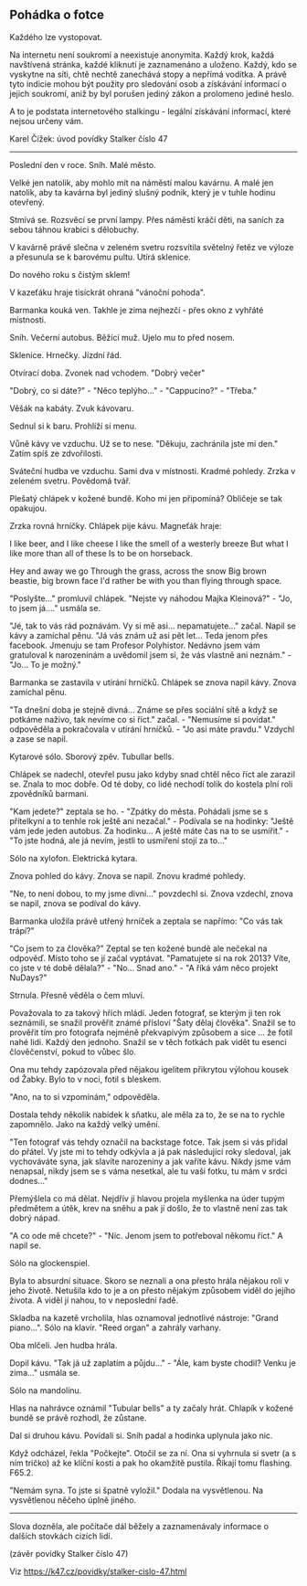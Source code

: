 ## Pohádka o fotce

Každého lze vystopovat.

Na internetu není soukromí a neexistuje anonymita. Každý krok, každá navštívená stránka, každé kliknutí je zaznamenáno a uloženo. Každý, kdo se vyskytne na síti, chtě nechtě zanechává stopy a nepřímá vodítka. A právě tyto indicie mohou být použity pro sledování osob a získávání informací o jejich soukromí, aniž by byl porušen jediný zákon a prolomeno jediné heslo.

A to je podstata internetového stalkingu - legální získávání informací, které nejsou určeny vám.

Karel Čížek: úvod povídky Stalker číslo 47

* * *

Poslední den v roce. Sníh. Malé město.

Velké jen natolik, aby mohlo mít na náměstí malou kavárnu. A malé jen natolik, aby ta kavárna byl jediný slušný podnik, který je v tuhle hodinu otevřený.

Stmívá se. Rozsvěcí se první lampy. Přes náměstí kráčí děti, na saních za sebou táhnou krabici s dělobuchy.

V kavárně právě slečna v zeleném svetru rozsvítila světelný řetěz ve výloze a přesunula se k barovému pultu. Utírá sklenice.

Do nového roku s čistým sklem!

V kazeťáku hraje tisíckrát ohraná "vánoční pohoda".

Barmanka kouká ven. Takhle je zima nejhezčí - přes okno z vyhřáté místnosti.

Sníh. Večerní autobus. Běžící muž. Ujelo mu to před nosem.

Sklenice. Hrnečky. Jízdní řád.

Otvírací doba. Zvonek nad vchodem. "Dobrý večer"

"Dobrý, co si dáte?" - "Něco teplýho..." - "Cappucino?" - "Třeba."

Věšák na kabáty. Zvuk kávovaru.

Sednul si k baru. Prohlíží si menu.

Vůně kávy ve vzduchu. Už se to nese. "Děkuju, zachránila jste mi den." Zatím spíš ze zdvořilosti.

Sváteční hudba ve vzduchu. Sami dva v místnosti. Kradmé pohledy. Zrzka v zeleném svetru. Povědomá tvář.

Plešatý chlápek v kožené bundě. Koho mi jen připomíná? Obličeje se tak opakujou.

Zrzka rovná hrníčky. Chlápek pije kávu. Magneťák hraje:

I like beer, and I like cheese
I like the smell of a westerly breeze
But what I like more than all of these
Is to be on horseback.

Hey and away we go
Through the grass, across the snow
Big brown beastie, big brown face
I'd rather be with you than flying through space.

"Poslyšte..." promluvil chlápek. "Nejste vy náhodou Majka Kleinová?" - "Jo, to jsem já...." usmála se.

"Jé, tak to vás rád poznávám. Vy si mě asi... nepamatujete..." začal. Napil se kávy a zamíchal pěnu. "Já vás znám už asi pět let... Teda jenom přes facebook. Jmenuju se tam Profesor Polyhistor. Nedávno jsem vám gratuloval k narozeninám a uvědomil jsem si, že vás vlastně ani neznám." - "Jo... To je možný."

Barmanka se zastavila v utírání hrníčků. Chlápek se znova napil kávy. Znova zamíchal pěnu.

"Ta dnešní doba je stejně divná... Známe se přes sociální sítě a když se potkáme naživo, tak nevíme co si říct." začal. - "Nemusíme si povídat." odpověděla a pokračovala v utírání hrníčků. - "Jo asi máte pravdu." Vzdychl a zase se napil.

Kytarové sólo. Sborový zpěv. Tubullar bells.

Chlápek se nadechl, otevřel pusu jako kdyby snad chtěl něco říct ale zarazil se. Znala to moc dobře. Od té doby, co lidé nechodí tolik do kostela plní roli zpovědníků barmani.

"Kam jedete?" zeptala se ho. - "Zpátky do města. Pohádali jsme se s přítelkyní a to tenhle rok ještě ani nezačal." - Podívala se na hodinky: "Ještě vám jede jeden autobus. Za hodinku... A ještě máte čas na to se usmířit." - "To jste hodná, ale já nevím, jestli to usmíření stojí za to..."

Sólo na xylofon. Elektrická kytara.

Znova pohled do kávy. Znova se napil. Znovu kradmé pohledy.

"Ne, to není dobou, to my jsme divní..." povzdechl si. Znova vzdechl, znova se napil, znova se podíval do kávy.

Barmanka uložila právě utřený hrníček a zeptala se napřímo: "Co vás tak trápí?"

"Co jsem to za člověka?" Zeptal se ten kožené bundě ale nečekal na odpověď. Místo toho se jí začal vyptávat. "Pamatujete si na rok 2013? Víte, co jste v té době dělala?" - "No... Snad ano." - "A říká vám něco projekt NuDays?"

Strnula. Přesně věděla o čem mluví.

Považovala to za takový hřích mládí. Jeden fotograf, se kterým ji ten rok seznámili, se snažil prověřit známé přísloví "Šaty dělaj člověka". Snažil se to prověřit tím pro fotografa nejméně překvapivým způsobem a sice ... že fotil nahé lidi. Každý den jednoho. Snažil se v těch fotkách pak vidět tu esenci člověčenství, pokud to vůbec šlo.

Ona mu tehdy zapózovala před nějakou igelitem přikrytou výlohou kousek od Žabky. Bylo to v noci, fotil s bleskem.

"Ano, na to si vzpomínám," odpověděla.

Dostala tehdy několik nabídek k sňatku, ale měla za to, že se na to rychle zapomnělo. Jako na každý velký umění.

"Ten fotograf vás tehdy označil na backstage fotce. Tak jsem si vás přidal do přátel. Vy jste mi to tehdy odkývla a já pak následující roky sledoval, jak vychováváte syna, jak slavíte narozeniny a jak vaříte kávu. Nikdy jsme vám nenapsal, nikdy jsem se s váma nesetkal, ale tu vaši fotku, tu mám v srdci dodnes..."

Přemýšlela co má dělat. Nejdřív jí hlavou projela myšlenka na úder tupým předmětem a útěk, krev na sněhu a pak jí došlo, že to vlastně není zas tak dobrý nápad.

"A co ode mě chcete?" - "Nic. Jenom jsem to potřeboval někomu říct." A napil se.

Sólo na glockenspiel.

Byla to absurdní situace. Skoro se neznali a ona přesto hrála nějakou roli v jeho životě. Netušila kdo to je a on přesto nějakým způsobem viděl do jejího života. A viděl jí nahou, to v neposlední řadě.

Skladba na kazetě vrcholila, hlas oznamoval jednotlivé nástroje: "Grand piano...". Sólo na klavír. "Reed organ" a zahrály varhany.

Oba mlčeli. Jen hudba hrála.

Dopil kávu. "Tak já už zaplatím a půjdu..." - "Ále, kam byste chodil? Venku je zima..." usmála se.

Sólo na mandolínu.

Hlas na nahrávce oznámil "Tubular bells" a ty začaly hrát. Chlapík v kožené bundě se právě rozhodl, že zůstane.

Dal si druhou kávu. Povídali si. Sníh padal a hodinka uplynula jako nic.

Když odcházel, řekla "Počkejte". Otočil se za ní. Ona si vyhrnula si svetr (a s ním tričko) až ke klíční kosti a pak ho okamžitě pustila. Říkají tomu flashing. F65.2.

"Nemám syna. To jste si špatně vyložil." Dodala na vysvětlenou. Na vysvětlenou něčeho úplně jiného.

* * *

Slova dozněla, ale počítače dál běžely a zaznamenávaly informace o dalších stovkách cizích lidí.

(závěr povídky Stalker číslo 47)

Viz https://k47.cz/povidky/stalker-cislo-47.html 